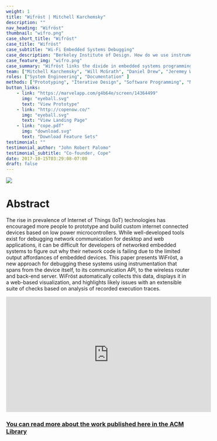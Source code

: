 ```yaml
---
weight: 1
title: "Wifröst | Mitchell Karchemsky"
description: ""
nav_heading: "Wifröst"
thumbnail: "wifro.png"
case_short_title: "Wifröst"
case_title: "Wifröst"
case_subtitle: "Wi-Fi Embedded Systems Debugging"
case_description: "Berkeley Institute of Design. How do we use instrumented hardware to better debug network enabled IOT embedded systems?"
case_feature_img: "wifro.png"
case_summary: "Wifröst links the divide in embedded systems programming of hardware and software debugging. This work is published in UIST 2018"
team: ["Mitchell Karchemsky", "Will McGrath", "Daniel Drew", "Jeremey Warner", "Andrew Head", "Björn Hartmann"]
roles: ["System Engineering", "Documentation" ]
methods: ["Prototyping", "Iterative Design", "Software Programming", "Network Debugging"]
button_links:
    - link: "https://marvelapp.com/g4b64e/screen/14364499"
      img: "eyeball.svg"
      text: "View Prototype"
    - link: "http://copenow.co/"
      img: "eyeball.svg"
      text: "View Landing Page"
    - link: "cope.pdf"
      img: "download.svg"
      text: "Download Feature Sets"
testimonial: ""
testimonial_author: "John Robert Palomo"
testimonial_subtitle: "Co-founder, Cope"
date: 2017-10-15T03:29:08-07:00
draft: false
---
```


![](/studies/wifro/wifro.png)

# Abstract
The rise in prevalence of Internet of Things (IoT) technologies has encouraged more people to prototype and build custom internet connected devices based on low power microcontrollers. While well-developed tools exist for debugging network communication for desktop and web applications, it can be difficult for developers of networked embedded systems to figure out why their network code is failing due to the limited output affordances of embedded devices. This paper presents WiFröst, a new approach for debugging these systems using instrumentation that spans from the device itself, to its communication API, to the wireless router and back-end server. WiFröst automatically collects this data, displays it in a web-based visualization, and highlights likely issues with an extensible suite of checks based on analysis of recorded execution traces.

<div class="videoWrapper" align="center">

<iframe width="560" height="315" src="https://www.youtube.com/embed/4fzYWxuV_hw" frameborder="0" allow="accelerometer; autoplay; encrypted-media; gyroscope; picture-in-picture" allowfullscreen></iframe>

</div>

### [You can read more about the work published here in the ACM Library](https://dl.acm.org/citation.cfm?id=3242668)
